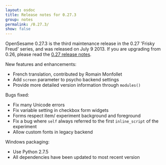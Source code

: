 ```yaml
---
layout: osdoc
title: Release notes for 0.27.3
group: notes
permalink: /0.27.3/
show: false
---
```


OpenSesame 0.27.3 is the third maintenance release in the 0.27 'Frisky Freud' series, and was released on July 9 2013. If you are upgrading from 0.26, please read the [0.27 release notes][].

New features and enhancements:

- French translation, contributed by Romain Monfollet
- Add `screen` parameter to psycho backend settings
- Provide more detailed version information through `modules()`

Bugs fixed:

- Fix many Unicode errors
- Fix variable setting in checkbox form widgets
- Forms respect item/ experiment background and foreground
- Fix a bug where `self` always referred to the first `inline_script` of the experiment
- Allow custom fonts in legacy backend

Windows packaging:

- Use Python 2.7.5
- All dependencies have been updated to most recent version

[0.27 release notes]: /notes/0.27
